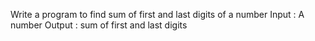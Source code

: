 Write a program to find sum of first and last digits of a number
Input : A number
Output : sum of first and last digits
